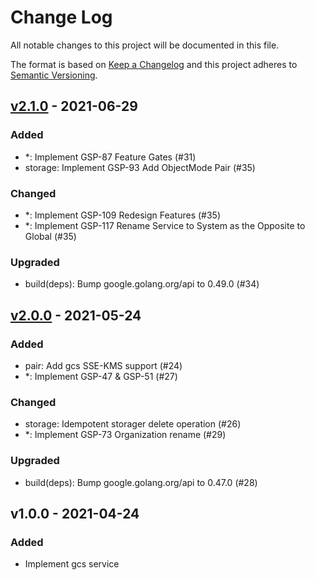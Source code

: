 # Change Log

All notable changes to this project will be documented in this file.

The format is based on [Keep a Changelog](https://keepachangelog.com/)
and this project adheres to [Semantic Versioning](https://semver.org/).

## [v2.1.0] - 2021-06-29

### Added

- *: Implement GSP-87 Feature Gates (#31)
- storage: Implement GSP-93 Add ObjectMode Pair (#35)

### Changed

- *: Implement GSP-109 Redesign Features (#35)
- *: Implement GSP-117 Rename Service to System as the Opposite to Global (#35)

### Upgraded

- build(deps): Bump google.golang.org/api to 0.49.0 (#34)

## [v2.0.0] - 2021-05-24

### Added

- pair: Add gcs SSE-KMS support (#24)
- *: Implement GSP-47 & GSP-51 (#27)

### Changed

- storage: Idempotent storager delete operation (#26)
- *: Implement GSP-73 Organization rename (#29)

### Upgraded

- build(deps): Bump google.golang.org/api to 0.47.0 (#28)

## v1.0.0 - 2021-04-24

### Added

- Implement gcs service

[v2.1.0]: https://github.com/beyondstorage/go-service-gcs/compare/v2.0.0...v2.1.0
[v2.0.0]: https://github.com/beyondstorage/go-service-gcs/compare/v1.0.0...v2.0.0
